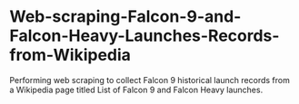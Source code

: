 # Web-scraping-Falcon-9-and-Falcon-Heavy-Launches-Records-from-Wikipedia
Performing web scraping to collect Falcon 9 historical launch records from a Wikipedia page titled List of Falcon 9 and Falcon Heavy launches.
